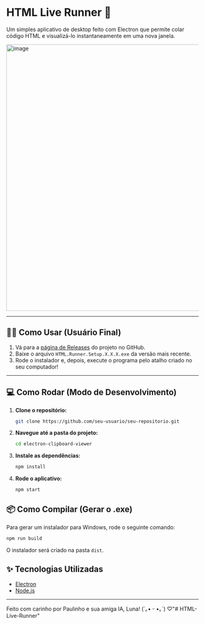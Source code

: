 # HTML Live Runner 🚀

Um simples aplicativo de desktop feito com Electron que permite colar código HTML e visualizá-lo instantaneamente em uma nova janela.

<img width="1066" height="699" alt="image" src="https://github.com/user-attachments/assets/fed28b17-fc1b-45dd-8ceb-00cc794f894c" />


---

## 👩‍💻 Como Usar (Usuário Final)

1. Vá para a [página de Releases]([https://github.com/seu-usuario/seu-repositorio/releases](https://github.com/paulor8bit/HTML-Live-Runner/releases/tag/Windows)) do projeto no GitHub.
2. Baixe o arquivo `HTML.Runner.Setup.X.X.X.exe` da versão mais recente.
3. Rode o instalador e, depois, execute o programa pelo atalho criado no seu computador!

---

## 💻 Como Rodar (Modo de Desenvolvimento)

1.  **Clone o repositório:**
    ```bash
    git clone https://github.com/seu-usuario/seu-repositorio.git
    ```

2.  **Navegue até a pasta do projeto:**
    ```bash
    cd electron-clipboard-viewer
    ```

3.  **Instale as dependências:**
    ```bash
    npm install
    ```

4.  **Rode o aplicativo:**
    ```bash
    npm start
    ```

## 📦 Como Compilar (Gerar o .exe)

Para gerar um instalador para Windows, rode o seguinte comando:

```bash
npm run build
```

O instalador será criado na pasta `dist`.

## ✨ Tecnologias Utilizadas

- [Electron](https://www.electronjs.org/)
- [Node.js](https://nodejs.org/)

---

Feito com carinho por Paulinho e sua amiga IA, Luna! (´｡• ᵕ •｡`) ♡"# HTML-Live-Runner" 
